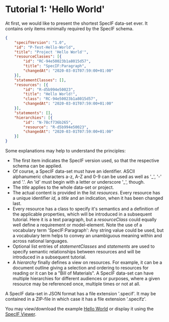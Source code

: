 # Tutorial 1: 'Hello World'

At first, we would like to present the shortest SpecIF data-set ever. It contains only items minimally required by the SpecIF schema.

```json
{
    "specifVersion": "1.0",
    "id": "P-Test-Hello-World",
    "title": "Project 'Hello World'",
    "resourceClasses": [{
        "id": "RC-94e50023b1a8015d57",
        "title": "SpecIF:Paragraph",
        "changedAt": "2020-03-01T07:59:00+01:00"
    }],
    "statementClasses": [],
    "resources": [{
        "id": "R-d5b994e50023",
        "title": "Hello World!",
        "class": "RC-94e50023b1a8015d57",
        "changedAt": "2020-03-01T07:59:00+01:00"
    }],
    "statements": [],
    "hierarchies": [{
        "id": "N-78cf736b265",
        "resource": "R-d5b994e50023",
        "changedAt": "2020-03-01T07:59:00+01:00"
    }]
}
```

Some explanations may help to understand the principles:
- The first item indicates the SpecIF version used, so that the respective schema can be applied.
- Of course, a SpecIF data-set must have an identifier. ASCII alphanumeric characters a-z, A-Z and 0-9 can be used as well as \'\_\', \'-\' and \'.\'. An \'id\' must begin with a letter or underscore \'\_\', though.
- The *title* applies to the whole data-set or project.
- The actual content is provided in the list *resources*. Every resource has a unique identifier *id*, a *title* and an indication, when it has been changed last.
- Every resource has a class to specify it's semantics and a definition of the applicable properties, which will be introduced in a subsequent tutorial. Here it is a text paragraph, but a *resourceClass* could equally well define a requirement or model-element. Note the use of a vocabulary term \'SpecIF:Paragraph\': Any string value could be used, but a vocabulary term helps to convey an unambiguous meaning within and across national languages.
- Optional list entries of *statementClasses* and *statements* are used to specify semantic relationships between resources and will be introduced in a subsequent tutorial.
- A *hierarchy* finally defines a view on resources. For example, it can be a document outline giving a selection and ordering to resources for reading or it can be a \"Bill of Materials\". A SpecIF data-set can have multiple hierarchies for different audiences or purposes, where a given resource may be referenced once, multiple times or not at all.

A SpecIF data-set in JSON format has a file extension \'.specif\'. It may be contained in a ZIP-file in which case it has a file extension \'.specifz\'.

You may view/download the example [Hello World](http://specif.de/examples/01_Hello-World.specif "SpecIF Example \'Hello World\'") or display it using the [SpecIF Viewer](http://specif.de/apps-alpha/view.html#import=../examples/01_Hello-World.specif).
